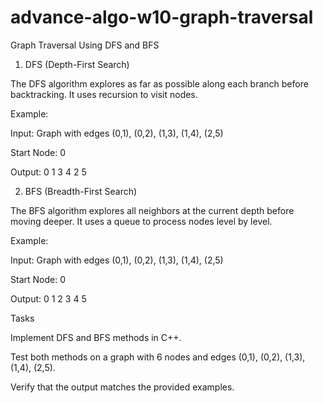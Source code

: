 # advance-algo-w10-graph-traversal
  Graph Traversal Using DFS and BFS
  
  1. DFS (Depth-First Search)
  
  The DFS algorithm explores as far as possible along each branch before backtracking. It uses recursion to visit nodes.
  
  Example:
  
  Input: Graph with edges (0,1), (0,2), (1,3), (1,4), (2,5)
  
  Start Node: 0
  
  Output: 0 1 3 4 2 5
  
  2. BFS (Breadth-First Search)
  
  The BFS algorithm explores all neighbors at the current depth before moving deeper. It uses a queue to process nodes level by level.
  
  Example:
  
  Input: Graph with edges (0,1), (0,2), (1,3), (1,4), (2,5)
  
  Start Node: 0
  
  Output: 0 1 2 3 4 5
  
  Tasks
  
  Implement DFS and BFS methods in C++.
  
  Test both methods on a graph with 6 nodes and edges (0,1), (0,2), (1,3), (1,4), (2,5).
  
  Verify that the output matches the provided examples.
